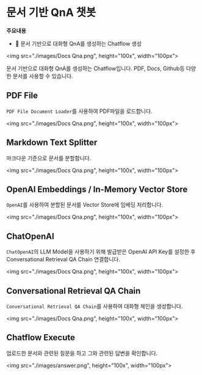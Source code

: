 # 문서 기반 QnA 챗봇

**주요내용**

- 🤖 문서 기반으로 대화형 QnA를 생성하는 Chatflow 생성

<img src="./images/Docs Qna.png", height="100x", width="100px">

문서 기반으로 대화형 QnA를 생성하는 Chatflow입니다.
PDF, Docs, Github등 다양한 문서를 사용할 수 있습니다.

## PDF File
`PDF File Document Loader`를 사용하여 PDF파일을 로드합니다.

<img src="./images/Docs Qna.png", height="100x", width="100px">

## Markdown Text Splitter

마크다운 기준으로 문서를 분할합니다.

<img src="./images/Docs Qna.png", height="100x", width="100px">

## OpenAI Embeddings / In-Memory Vector Store

`OpenAI`를 사용하여 분할된 문서를 Vector Store에 임베딩 처리합니다.

<img src="./images/Docs Qna.png", height="100x", width="100px">

## ChatOpenAI

`ChatOpenAI`의 LLM Model을 사용하기 위해 발급받은 OpenAI API Key를 설정한 후 Conversational Retrieval QA Chain 연결합니다.

<img src="./images/Docs Qna.png", height="100x", width="100px">

## Conversational Retrieval QA Chain
`Conversational Retrieval QA Chain`를 사용하여 대화형 체인을 생성합니다.

<img src="./images/Docs Qna.png", height="100x", width="100px">

## Chatflow Execute

업로드한 문서와 관련된 질문을 하고 그와 관련된 답변을 확인합니다.

<img src="./images/answer.png", height="100x", width="100px">